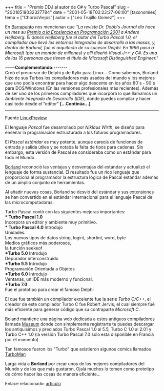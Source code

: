 +++
title = "Premio DDJ al autor de C# y Turbo Pascal"
slug = "20010518032327784"
date = "2001-05-18T03:23:27-06:00"
[taxonomies]
tema = ["ChorosViejos"]
autor = ["Leo Trujillo Gomez"]
+++

En
[Barrapunto](http://barrapunto.com//usr/poncho/01/05/14/2024245.shtml)
nos mencionan que *"La revista Dr. Dobb's Journal dio hace un mes su
[Premio a la Excelencia en Programación
2001](http://www.ddj.com/articles/2001/0105/0105a/0105a.htm) a Anders
Hejlsberg. El danés Hejlsberg fue el autor del Turbo Pascal 1.0, el
compilador que llevó los entornos integrados de desarrollo a las masas,
y, dentro de Borland, fue el arquitecto de su sucesor Delphi. En 1996
pasó a Microsoft (por un montón de millones) y allí diseñó Visual J++ y
C#. Es una de las 16 personas que tienen el título de Microsoft
Distinguished Engineer."*

  
-----**Complementando:**-------  
Creó el precursor de Delphi y de Kylix para Linux... Como sabemos,
Borland hizo de sus Turbos los compiladores más usados del mundo y los
mejores que uno podía encontrar para hacer algo descente en los años
80´s - 90´s para DOS/Windows (En las versiones profesionales más
recientes). Además de ser uno de los primeros compiladores que incorpora
lo que llamamos un *Ambiente Integrado de Desarrollo (IDE)*, donde
puedes compilar y hacer casi todo desde el "editor"
**\[...Continúa...\]**

------  
Fuente [LinuxPreview](http://www.linuxpreview.org/article.php?sid=3871)

<!-- more -->
El lenguaje *Pascal* fue desarrollado por *Niklaus Wirth*, se diseño
para enseñar la programación estructurada a los futuros programadores.

El *Pascal estándar* es muy potente, aunque carecía de funciones de
entrada y salida útiles y se notaba la falta de tipos para cadenas. Sin
embargo, esta versión de Pascal se consideraba como un estándar para
todo el Mundo.

[Borland](http://www.borland.com) reconoció las ventajas y desventajas
del estándar y actualizó el lenguaje de forma sustancial. El resultado
fue un rico lenguaje que proporciona al programador la estructura lógica
de Pascal estándar además de un amplio conjunto de herramientas.

Al añadir nuevas cosas, Borland se desvió del estándar y sus extensiones
se han convertido en el estándar internacional para el lenguaje Pascal
de las microcomputadoras.

Turbo Pascal contó con las siguientes mejoras importantes:  
**\* Turbo Pascal 1.0**  
Incorpora un editor y ambiente muy primitivo.  
**\* Turbo Pascal 4.0** Introdujo  
Unidades.  
Los nuevos tipos de datos string, logint, shortint, word, byte  
Medios gráficos más poderosos,  
la función seekeof  
**\*Turbo 5.0** Introdujo  
Depurador interconstruido  
**\*Turbo 5.5** Introdujo  
Programación Orientada a Objetos  
**\*Turbo 6.0** Introdujo  
Ventanas, un IDE más moderno y funcional.  
**\*Turbo 7.0**  
Fue el prototipo para crear el famoso Delphi  

El que fue también un compilador excelente fue la serie *Turbo C/C++*,
el creador de este compilador Turbo C fue Robert Jervis, el cual siempre
fué más eficiente para generar código que su contraparte *Microsoft C*.

Boland mantiene una página web dedicada a estos antiguos compiladores
llamada [Museum](http://community.borland.com/museum) donde con
simplemente registrarte te puedes descargar los antiquisimos y preciados
Turbo Pascal 1.0 al 5.5, Turbo C 1.0 al 2.01 y Turbo C++ 1.0 (la versión
Turbo Pascal 7.0 solo esta disponible en Francia por el momento)

Tan famosos fueron los "Turbo" que existieron algunos comics llamados
[TurboMan](http://community.borland.com/article/0,1410,20297,00.html)

Larga vida a **Borland** por crear unos de los mejores compiladores del
Mundo y de los que más gustaron. Ojalá muchos lo tomen como prototipo de
cómo hacer las cosas de manera eficiente...

Enlace relacionado:
[artículo](http://www.disc.ua.es/~gil/miscelanea/articulos.html)

